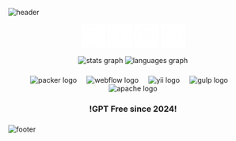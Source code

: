 ![header](https://capsule-render.vercel.app/api?type=waving&color=0:5BCEFA,100:F5A9B8&height=230&section=header&text=Pwyll&animation=fadeIn&fontSize=90&fontColor=FFFFFF)

<p align="center">
<a href="https://github.com/Pwyll38/CoeQuest" style="text-decoration: none">
  <img height="50" src="Assets/fish.png"/>
</a>
<a href="https://github.com/Pwyll38/Restaurante-tierlist" style="text-decoration: none">
  <img height="50" src="Assets/restaurant.png"/>
</a>
<a href="https://github.com/Pwyll38/GrafosOuDnd" style="text-decoration: none">
  <img height="50" src="Assets/dnd.png"/>
</a>
<a href="https://github.com/Pwyll38/PhishMod" style="text-decoration: none">
  <img height="50" src="Assets/mc.png"/>
</a>
</p>

<div align="center">
  <img src="https://github-readme-stats.vercel.app/api?username=Pwyll38&hide_title=false&hide_rank=false&show_icons=true&include_all_commits=true&count_private=true&disable_animations=false&theme=cobalt&locale=en&hide_border=true&order=1" height="150" alt="stats graph"  />
  <img src="https://github-readme-stats.vercel.app/api/top-langs?username=Pwyll38&locale=en&hide_title=false&layout=compact&card_width=320&langs_count=5&theme=cobalt&hide_border=true&order=2" height="150" alt="languages graph"  />
</div>

###

<div align="center">
  <img src="https://cdn.jsdelivr.net/gh/devicons/devicon/icons/packer/packer-original.svg" height="40" alt="packer logo"  />
  <img width="12" />
  <img src="https://cdn.jsdelivr.net/gh/devicons/devicon/icons/webflow/webflow-original.svg" height="40" alt="webflow logo"  />
  <img width="12" />
  <img src="https://cdn.jsdelivr.net/gh/devicons/devicon/icons/yii/yii-original.svg" height="40" alt="yii logo"  />
  <img width="12" />
  <img src="https://cdn.jsdelivr.net/gh/devicons/devicon/icons/gulp/gulp-plain.svg" height="40" alt="gulp logo"  />
  <img width="12" />
  <img src="https://cdn.jsdelivr.net/gh/devicons/devicon/icons/apache/apache-original.svg" height="40" alt="apache logo"  />
</div>

###

<h3 align="center">!GPT Free since 2024!</h3>

###

![footer](https://capsule-render.vercel.app/api?type=waving&color=0:5BCEFA,100:F5A9B8&height=100&section=footer)
